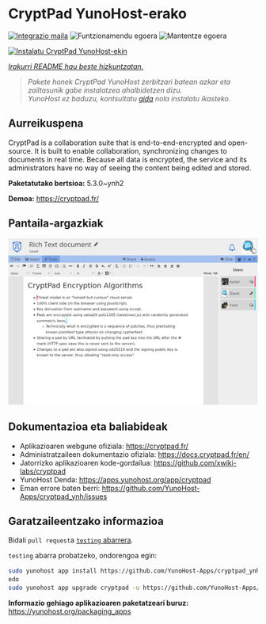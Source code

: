<!--
Ohart ongi: README hau automatikoki sortu da <https://github.com/YunoHost/apps/tree/master/tools/readme_generator>ri esker
EZ editatu eskuz.
-->

# CryptPad YunoHost-erako

[![Integrazio maila](https://dash.yunohost.org/integration/cryptpad.svg)](https://dash.yunohost.org/appci/app/cryptpad) ![Funtzionamendu egoera](https://ci-apps.yunohost.org/ci/badges/cryptpad.status.svg) ![Mantentze egoera](https://ci-apps.yunohost.org/ci/badges/cryptpad.maintain.svg)

[![Instalatu CryptPad YunoHost-ekin](https://install-app.yunohost.org/install-with-yunohost.svg)](https://install-app.yunohost.org/?app=cryptpad)

*[Irakurri README hau beste hizkuntzatan.](./ALL_README.md)*

> *Pakete honek CryptPad YunoHost zerbitzari batean azkar eta zailtasunik gabe instalatzea ahalbidetzen dizu.*  
> *YunoHost ez baduzu, kontsultatu [gida](https://yunohost.org/install) nola instalatu ikasteko.*

## Aurreikuspena

CryptPad is a collaboration suite that is end-to-end-encrypted and open-source. It is built to enable collaboration, synchronizing changes to documents in real time. Because all data is encrypted, the service and its administrators have no way of seeing the content being edited and stored.

**Paketatutako bertsioa:** 5.3.0~ynh2

**Demoa:** <https://cryptpad.fr/>

## Pantaila-argazkiak

![CryptPad(r)en pantaila-argazkia](./doc/screenshots/screenshot.png)

## Dokumentazioa eta baliabideak

- Aplikazioaren webgune ofiziala: <https://cryptpad.fr/>
- Administratzaileen dokumentazio ofiziala: <https://docs.cryptpad.fr/en/>
- Jatorrizko aplikazioaren kode-gordailua: <https://github.com/xwiki-labs/cryptpad>
- YunoHost Denda: <https://apps.yunohost.org/app/cryptpad>
- Eman errore baten berri: <https://github.com/YunoHost-Apps/cryptpad_ynh/issues>

## Garatzaileentzako informazioa

Bidali `pull request`a [`testing` abarrera](https://github.com/YunoHost-Apps/cryptpad_ynh/tree/testing).

`testing` abarra probatzeko, ondorengoa egin:

```bash
sudo yunohost app install https://github.com/YunoHost-Apps/cryptpad_ynh/tree/testing --debug
edo
sudo yunohost app upgrade cryptpad -u https://github.com/YunoHost-Apps/cryptpad_ynh/tree/testing --debug
```

**Informazio gehiago aplikazioaren paketatzeari buruz:** <https://yunohost.org/packaging_apps>
